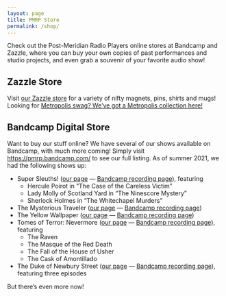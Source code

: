 ```yaml
---
layout: page
title: PMRP Store
permalink: /shop/
---
```

Check out the Post-Meridian Radio Players online stores at Bandcamp and
Zazzle, where you can buy your own copies of past performances and studio
projects, and even grab a souvenir of your favorite audio show!

## Zazzle Store

Visit [our Zazzle store](http://www.zazzle.com/postmeridianradio)
for a variety of nifty magnets, pins, shirts and mugs! Looking
for [Metropolis swag? We’ve got a Metropolis collection
here!](https://www.zazzle.com/collections/metropolis-119378043986767251?rf=238994340218546455)

## Bandcamp Digital Store

Want to buy our stuff online? We have several of our shows available on
Bandcamp, with much more coming! Simply visit https://pmrp.bandcamp.com/
to see our full listing. As of summer 2021, we had the following shows up:

* Super Sleuths! ([our page](/events/srt14) — 
  [Bandcamp recording page](https://pmrp.bandcamp.com/album/super-sleuths)),
  featuring
  * Hercule Poirot in “The Case of the Careless Victim”
  * Lady Molly of Scotland Yard in “The Ninescore Mystery”
  * Sherlock Holmes in “The Whitechapel Murders”
* The Mysterious Traveler ([our page](/events/sas15) — 
  [Bandcamp recording
  page](https://pmrp.bandcamp.com/track/the-mysterious-traveler))
* The Yellow Wallpaper ([our page](/projects/yw) — 
  [Bandcamp recording
  page](https://pmrp.bandcamp.com/track/the-yellow-wallpaper))
* Tomes of Terror: Nevermore ([our page](/events/nevermore) — 
  [Bandcamp recording
  page](https://pmrp.bandcamp.com/album/tomes-of-terror-nevermore)),
  featuring
  * The Raven
  * The Masque of the Red Death
  * The Fall of the House of Usher
  * The Cask of Amontillado
* The Duke of Newbury Street ([our page](/projects/duke) — 
  [Bandcamp recording
  page](https://pmrp.bandcamp.com/album/the-duke-of-newbury-street)),
  featuring three episodes

But there’s even more now!
